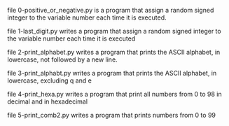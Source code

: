 file 0-positive_or_negative.py is a program that assign a random signed integer to the variable number each time it is executed.

file 1-last_digit.py writes a program that assign a random signed integer to the variable number each time it is executed

file 2-print_alphabet.py writes a program that prints the ASCII alphabet, in lowercase, not followed by a new line.

file 3-print_alphabt.py writes a program that prints the ASCII alphabet, in lowercase, excluding q and e

file 4-print_hexa.py writes a program that print all numbers from 0 to 98 in decimal and in hexadecimal 

file 5-print_comb2.py writes a program that prints numbers from 0 to 99
